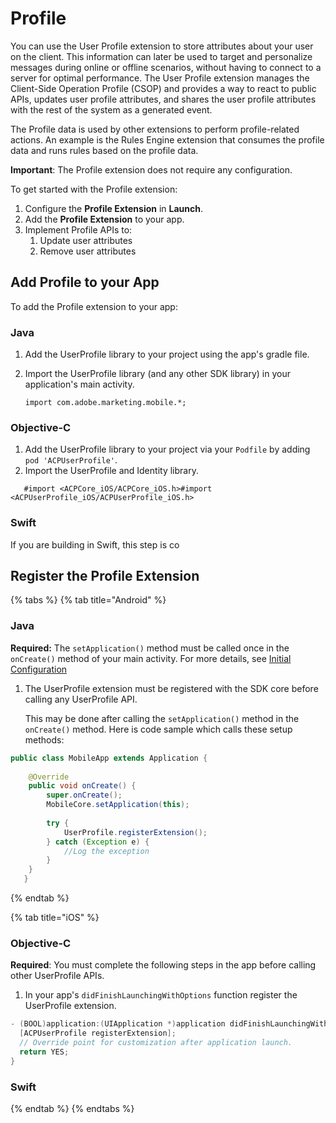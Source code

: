 # Profile

You can use the User Profile extension to store attributes about your user on the client. This information can later be used to target and personalize messages during online or offline scenarios, without having to connect to a server for optimal performance. The User Profile extension manages the Client-Side Operation Profile \(CSOP\) and provides a way to react to public APIs, updates user profile attributes, and shares the user profile attributes with the rest of the system as a generated event.

The Profile data is used by other extensions to perform profile-related actions. An example is the Rules Engine extension that consumes the profile data and runs rules based on the profile data.

**Important**: The Profile extension does not require any configuration.

To get started with the Profile extension:

1. Configure the **Profile Extension** in **Launch**.
2. Add the **Profile Extension** to your app.
3. Implement Profile APIs to:
   1. Update user attributes
   2. Remove user attributes

## Add Profile to your App

To add the Profile extension to your app:

### Java

1. Add the UserProfile library to your project using the app's gradle file.
2. Import the UserProfile library \(and any other SDK library\) in your application's main activity.

   ```text
   import com.adobe.marketing.mobile.*;
   ```

### Objective-C

1. Add the UserProfile library to your project via your `Podfile` by adding `pod 'ACPUserProfile'`.
2. Import the UserProfile and Identity library.   

```text
   #import <ACPCore_iOS/ACPCore_iOS.h>#import <ACPUserProfile_iOS/ACPUserProfile_iOS.h>
```

### Swift

If you are building in Swift, this step is co

## Register the Profile Extension

{% tabs %}
{% tab title="Android" %}
### Java

**Required:** The `setApplication()` method must be called once in the `onCreate()` method of your main activity. For more details, see [Initial Configuration](https://launch.gitbook.io/marketing-mobile-sdk-v5-by-adobe-documentation/sdk-core/configuration-methods-in-android)

1. The UserProfile extension must be registered with the SDK core before calling any UserProfile API.

   This may be done after calling the `setApplication()` method in the `onCreate()` method. Here is code sample which calls these setup methods:

```java
public class MobileApp extends Application {
​
    @Override
    public void onCreate() {
        super.onCreate();
        MobileCore.setApplication(this);
​
        try {
            UserProfile.registerExtension();
        } catch (Exception e) {
            //Log the exception
        }
    }
   }
```
{% endtab %}

{% tab title="iOS" %}
### Objective-C

**Required**: You must complete the following steps in the app before calling other UserProfile APIs.

1. In your app's `didFinishLaunchingWithOptions` function register the UserProfile extension.

```objectivec
- (BOOL)application:(UIApplication *)application didFinishLaunchingWithOptions:(NSDictionary *)launchOptions {
  [ACPUserProfile registerExtension];
  // Override point for customization after application launch.
  return YES;
}
```

### Swift
{% endtab %}
{% endtabs %}

